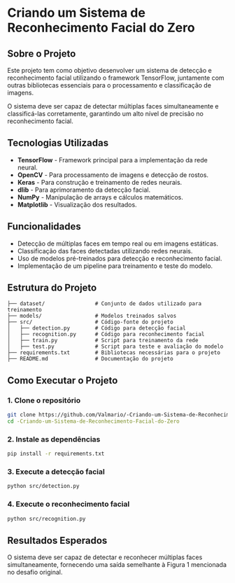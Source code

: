 # Criando um Sistema de Reconhecimento Facial do Zero

## Sobre o Projeto

Este projeto tem como objetivo desenvolver um sistema de detecção e reconhecimento facial utilizando o framework TensorFlow, juntamente com outras bibliotecas essenciais para o processamento e classificação de imagens.

O sistema deve ser capaz de detectar múltiplas faces simultaneamente e classificá-las corretamente, garantindo um alto nível de precisão no reconhecimento facial.

## Tecnologias Utilizadas

- **TensorFlow** - Framework principal para a implementação da rede neural.
- **OpenCV** - Para processamento de imagens e detecção de rostos.
- **Keras** - Para construção e treinamento de redes neurais.
- **dlib** - Para aprimoramento da detecção facial.
- **NumPy** - Manipulação de arrays e cálculos matemáticos.
- **Matplotlib** - Visualização dos resultados.

## Funcionalidades

- Detecção de múltiplas faces em tempo real ou em imagens estáticas.
- Classificação das faces detectadas utilizando redes neurais.
- Uso de modelos pré-treinados para detecção e reconhecimento facial.
- Implementação de um pipeline para treinamento e teste do modelo.

## Estrutura do Projeto

```
├── dataset/                # Conjunto de dados utilizado para treinamento
├── models/                 # Modelos treinados salvos
├── src/                    # Código-fonte do projeto
│   ├── detection.py        # Código para detecção facial
│   ├── recognition.py      # Código para reconhecimento facial
│   ├── train.py            # Script para treinamento da rede
│   ├── test.py             # Script para teste e avaliação do modelo
├── requirements.txt        # Bibliotecas necessárias para o projeto
├── README.md               # Documentação do projeto
```

## Como Executar o Projeto

### 1. Clone o repositório

```bash
git clone https://github.com/Valmario/-Criando-um-Sistema-de-Reconhecimento-Facial-do-Zero.git
cd -Criando-um-Sistema-de-Reconhecimento-Facial-do-Zero
```

### 2. Instale as dependências

```bash
pip install -r requirements.txt
```

### 3. Execute a detecção facial

```bash
python src/detection.py
```

### 4. Execute o reconhecimento facial

```bash
python src/recognition.py
```

## Resultados Esperados

O sistema deve ser capaz de detectar e reconhecer múltiplas faces simultaneamente, fornecendo uma saída semelhante à Figura 1 mencionada no desafio original.

